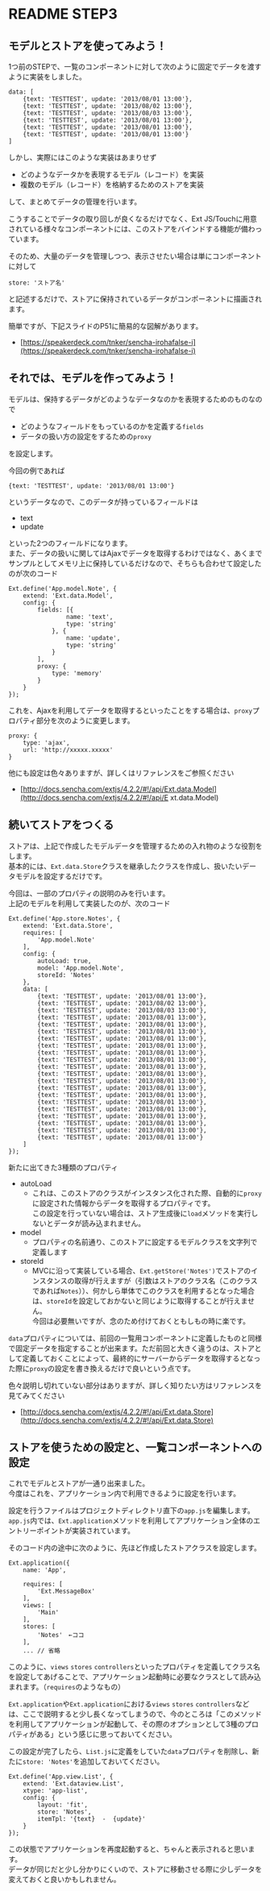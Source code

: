 # README STEP3

## モデルとストアを使ってみよう！

1つ前のSTEPで、一覧のコンポーネントに対して次のように固定でデータを渡すように実装をしました。

    data: [
        {text: 'TESTTEST', update: '2013/08/01 13:00'},
        {text: 'TESTTEST', update: '2013/08/02 13:00'},
        {text: 'TESTTEST', update: '2013/08/03 13:00'},
        {text: 'TESTTEST', update: '2013/08/01 13:00'},
        {text: 'TESTTEST', update: '2013/08/01 13:00'},
        {text: 'TESTTEST', update: '2013/08/01 13:00'}
    ]

しかし、実際にはこのような実装はあまりせず

- どのようなデータかを表現するモデル（レコード）を実装
- 複数のモデル（レコード）を格納するためのストアを実装

して、まとめてデータの管理を行います。

こうすることでデータの取り回しが良くなるだけでなく、Ext JS/Touchに用意されている様々なコンポーネントには、このストアをバインドする機能が備わっています。

そのため、大量のデータを管理しつつ、表示させたい場合は単にコンポーネントに対して

    store: 'ストア名'

と記述するだけで、ストアに保持されているデータがコンポーネントに描画されます。

簡単ですが、下記スライドのP51に簡易的な図解があります。

- [https://speakerdeck.com/tnker/sencha-irohafalse-i](https://speakerdeck.com/tnker/sencha-irohafalse-i)

## それでは、モデルを作ってみよう！

モデルは、保持するデータがどのようなデータなのかを表現するためのものなので

- どのようなフィールドをもっているのかを定義する`fields`
- データの扱い方の設定をするための`proxy`

を設定します。

今回の例であれば

    {text: 'TESTTEST', update: '2013/08/01 13:00'}

というデータなので、このデータが持っているフィールドは

- text
- update

といった2つのフィールドになります。  
また、データの扱いに関してはAjaxでデータを取得するわけではなく、あくまでサンプルとしてメモリ上に保持しているだけなので、そちらも合わせて設定したのが次のコード

    Ext.define('App.model.Note', {
        extend: 'Ext.data.Model',
        config: {
            fields: [{
                    name: 'text',
                    type: 'string'
                }, {
                    name: 'update',
                    type: 'string'
                }
            ],
            proxy: {
                type: 'memory'
            }
        }
    });

これを、Ajaxを利用してデータを取得するといったことをする場合は、`proxy`プロパティ部分を次のように変更します。

    proxy: {
        type: 'ajax',
        url: 'http://xxxxx.xxxxx'
    }

他にも設定は色々ありますが、詳しくはリファレンスをご参照ください

- [http://docs.sencha.com/extjs/4.2.2/#!/api/Ext.data.Model](http://docs.sencha.com/extjs/4.2.2/#!/api/E
xt.data.Model)


## 続いてストアをつくる

ストアは、上記で作成したモデルデータを管理するための入れ物のような役割をします。  
基本的には、`Ext.data.Store`クラスを継承したクラスを作成し、扱いたいデータモデルを設定するだけです。

今回は、一部のプロパティの説明のみを行います。  
上記のモデルを利用して実装したのが、次のコード

    Ext.define('App.store.Notes', {
        extend: 'Ext.data.Store',
        requires: [
            'App.model.Note'
        ],
        config: {
            autoLoad: true,
            model: 'App.model.Note',
            storeId: 'Notes'
        },
        data: [
            {text: 'TESTTEST', update: '2013/08/01 13:00'},
            {text: 'TESTTEST', update: '2013/08/02 13:00'},
            {text: 'TESTTEST', update: '2013/08/03 13:00'},
            {text: 'TESTTEST', update: '2013/08/01 13:00'},
            {text: 'TESTTEST', update: '2013/08/01 13:00'},
            {text: 'TESTTEST', update: '2013/08/01 13:00'},
            {text: 'TESTTEST', update: '2013/08/01 13:00'},
            {text: 'TESTTEST', update: '2013/08/01 13:00'},
            {text: 'TESTTEST', update: '2013/08/01 13:00'},
            {text: 'TESTTEST', update: '2013/08/01 13:00'},
            {text: 'TESTTEST', update: '2013/08/01 13:00'},
            {text: 'TESTTEST', update: '2013/08/01 13:00'},
            {text: 'TESTTEST', update: '2013/08/01 13:00'},
            {text: 'TESTTEST', update: '2013/08/01 13:00'},
            {text: 'TESTTEST', update: '2013/08/01 13:00'},
            {text: 'TESTTEST', update: '2013/08/01 13:00'},
            {text: 'TESTTEST', update: '2013/08/01 13:00'},
            {text: 'TESTTEST', update: '2013/08/01 13:00'},
            {text: 'TESTTEST', update: '2013/08/01 13:00'},
            {text: 'TESTTEST', update: '2013/08/01 13:00'},
            {text: 'TESTTEST', update: '2013/08/01 13:00'}
        ]
    });

新たに出てきた3種類のプロパティ

- autoLoad
    - これは、このストアのクラスがインスタンス化された際、自動的に`proxy`に設定された情報からデータを取得するプロパティです。  
      この設定を行っていない場合は、ストア生成後に`load`メソッドを実行しないとデータが読み込まれません。
- model
    - プロパティの名前通り、このストアに設定するモデルクラスを文字列で定義します
- storeId
    - MVCに沿って実装している場合、`Ext.getStore('Notes')`でストアのインスタンスの取得が行えますが（引数はストアのクラス名（このクラスであれば`Notes`））、何かしら単体でこのクラスを利用するとなった場合は、`storeId`を設定しておかないと同じように取得することが行えません。  
      今回は必要無いですが、念のため付けておくともしもの時に楽です。
      
`data`プロパティについては、前回の一覧用コンポーネントに定義したものと同様で固定データを指定することが出来ます。ただ前回と大きく違うのは、ストアとして定義しておくことによって、最終的にサーバーからデータを取得するとなった際に`proxy`の設定を書き換えるだけで良いという点です。

色々説明し切れていない部分はありますが、詳しく知りたい方はリファレンスを見てみてください


- [http://docs.sencha.com/extjs/4.2.2/#!/api/Ext.data.Store](http://docs.sencha.com/extjs/4.2.2/#!/api/Ext.data.Store)


## ストアを使うための設定と、一覧コンポーネントへの設定

これでモデルとストアが一通り出来ました。  
今度はこれを、アプリケーション内で利用できるように設定を行います。

設定を行うファイルはプロジェクトディレクトリ直下の`app.js`を編集します。  
`app.js`内では、`Ext.application`メソッドを利用してアプリケーション全体のエントリーポイントが実装されています。

そのコード内の途中に次のように、先ほど作成したストアクラスを設定します。

    Ext.application({
        name: 'App',
    
        requires: [
            'Ext.MessageBox'
        ],
        views: [
            'Main'
        ],
        stores: [
            'Notes'　←ココ
        ],
        ... // 省略

このように、`views` `stores` `controllers`といったプロパティを定義してクラス名を設定してあげることで、アプリケーション起動時に必要なクラスとして読み込まれます。（`requires`のようなもの）

`Ext.application`や`Ext.application`における`views` `stores` `controllers`などは、ここで説明すると少し長くなってしまうので、今のところは「このメソッドを利用してアプリケーションが起動して、その際のオプションとして3種のプロパティがある」という感じに思っておいてください。

この設定が完了したら、`List.js`に定義をしていた`data`プロパティを削除し、新たに`store: 'Notes'`を追加しておいてください。

    Ext.define('App.view.List', {
        extend: 'Ext.dataview.List',
        xtype: 'app-list',
        config: {
            layout: 'fit',
            store: 'Notes',
            itemTpl: '{text}  -  {update}'
        }
    });

この状態でアプリケーションを再度起動すると、ちゃんと表示されると思います。  
データが同じだと少し分かりにくいので、ストアに移動させる際に少しデータを変えておくと良いかもしれません。